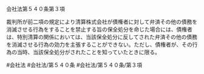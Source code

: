 会社法第５４０条第３項

裁判所が前二項の規定により清算株式会社が債権者に対して弁済その他の債務を消滅させる行為をすることを禁止する旨の保全処分を命じた場合には、債権者は、特別清算の関係においては、当該保全処分に反してされた弁済その他の債務を消滅させる行為の効力を主張することができない。ただし、債権者が、その行為の当時、当該保全処分がされたことを知っていたときに限る。

#会社法
#会社法/第５４０条
#会社法/第５４０条/第３項
